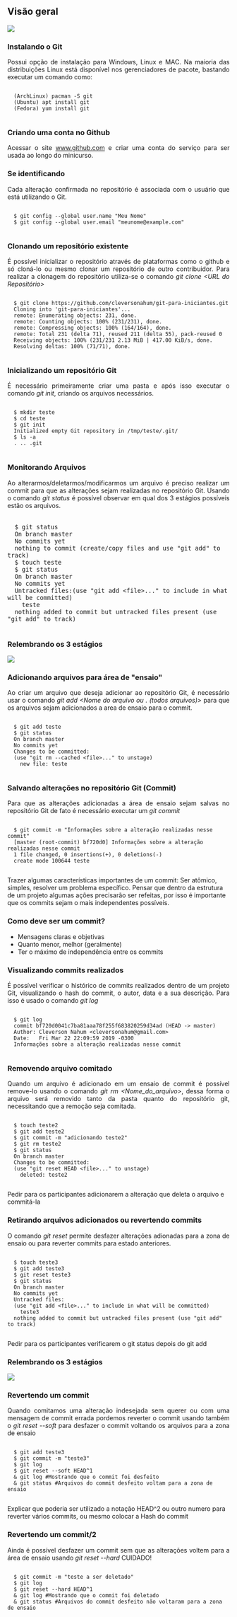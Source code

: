 <div>

  <h2>Visão geral</h2>
  <img src="img/workflow/workflow.png" style="background:none; border:none; box-shadow:none;" />


  <h3>Instalando o Git</h3>
  <p align="justify">Possui opção de instalação para Windows, Linux e MAC. Na maioria das distribuições Linux está disponível nos gerenciadores de pacote, bastando executar um comando como: </p>
  <pre style="white-space: pre-wrap;"><code data-trim>
  (ArchLinux) pacman -S git
  (Ubuntu) apt install git
  (Fedora) yum install git
  </code></pre>


  <h3>Criando uma conta no Github</h3>
  <p align="justify">Acessar o site <a href="https://www.github.com">www.github.com</a> e criar uma conta do serviço para ser usada ao longo do minicurso.</p>


  <h3>Se identificando</h3>
  <p align="justify">Cada alteração confirmada no repositório é associada com o usuário que está utilizando o Git.</p>
  <pre style="white-space: pre-wrap;"><code data-trim>
  $ git config --global user.name "Meu Nome"
  $ git config --global user.email "meunome@example.com"
	</code></pre>


  <h3>Clonando um repositório existente</h3>
  <p align="justify">É possível inicializar o repositório através de plataformas como o github e só cloná-lo ou mesmo clonar um repositório de outro contribuidor. Para realizar a clonagem do repositório utiliza-se o comando <i>git clone &lt;URL do Repositório&gt;</i></p>
  <pre style="white-space: pre-wrap;"><code data-trim>
  $ git clone https://github.com/cleversonahum/git-para-iniciantes.git
  Cloning into 'git-para-iniciantes'...
  remote: Enumerating objects: 231, done.
  remote: Counting objects: 100% (231/231), done.
  remote: Compressing objects: 100% (164/164), done.
  remote: Total 231 (delta 71), reused 211 (delta 55), pack-reused 0
  Receiving objects: 100% (231/231 2.13 MiB | 417.00 KiB/s, done.
  Resolving deltas: 100% (71/71), done.
	</code></pre>


  <h3>Inicializando um repositório Git</h3>
  <p align="justify">É necessário primeiramente criar uma pasta e após isso executar o comando <i>git init</i>, criando os arquivos necessários.</p>
  <pre style="white-space: pre-wrap;"><code data-trim>
  $ mkdir teste
  $ cd teste
  $ git init
  Initialized empty Git repository in /tmp/teste/.git/
  $ ls -a
  . .. .git
	</code></pre>


  <h3>Monitorando Arquivos</h3>
  <p align="justify">Ao alterarmos/deletarmos/modificarmos um arquivo é preciso realizar um commit para que as alterações sejam realizadas no repositório Git. Usando o comando <i>git status</i> é possível observar em qual dos 3 estágios possíveis estão os arquivos.</p>
  <pre style="white-space: pre-wrap;font-size:16px;"><code data-trim>
  $ git status
  On branch master
  No commits yet
  nothing to commit (create/copy files and use "git add" to track)
  $ touch teste
  $ git status
  On branch master
  No commits yet
  Untracked files:(use "git add &lt;file&gt;..." to include in what will be committed)
	teste
  nothing added to commit but untracked files present (use "git add" to track)
  </code></pre>


  <h3>Relembrando os 3 estágios</h3>
  <img src="img/whatis/file-stages.png" style="background:none; border:none; box-shadow:none;" />


  <h3>Adicionando arquivos para área de "ensaio"</h3>
  <p align="justify">Ao criar um arquivo que deseja adicionar ao repositório Git, é necessário usar o comando <i>git add &lt;Nome do arquivo ou . (todos arquivos)&gt;</i> para que os arquivos sejam adicionados a area de ensaio para o commit.</p>
  <pre style="white-space: pre-wrap;"><code data-trim>
  $ git add teste
  $ git status
  On branch master
  No commits yet
  Changes to be committed:
  (use "git rm --cached &lt;file&gt;..." to unstage)
	new file: teste
  </code></pre>


  <h3>Salvando alterações no repositório Git (Commit)</h3>
  <p align="justify">Para que as alterações adicionadas a área de ensaio sejam salvas no repositório Git de fato é necessário executar um <i>git commit</i></p>
  <pre style="white-space: pre-wrap;"><code data-trim>
  $ git commit -m "Informações sobre a alteração realizadas nesse commit"
  [master (root-commit) bf720d0] Informações sobre a alteração realizadas nesse commit
  1 file changed, 0 insertions(+), 0 deletions(-)
  create mode 100644 teste
  </code></pre>
  <aside class='notes' data-markdown>
    Trazer algumas características importantes de um commit: Ser atômico, simples, resolver um problema específico. Pensar que dentro da estrutura de um projeto algumas ações precisarão ser refeitas, por isso é importante que os commits sejam o mais independentes possíveis.
  </aside>


  <h3>Como deve ser um commit?</h3>
  <ul>
    <li>Mensagens claras e objetivas</li>
    <li>Quanto menor, melhor (geralmente)</li>
    <li>Ter o máximo de independência entre os commits</li>
  </ul>


  <h3>Visualizando commits realizados</h3>
  <p align="justify">É possível verificar o histórico de commits realizados dentro de um projeto Git, visualizando o hash do commit, o autor, data e a sua descrição. Para isso é usado o comando <i>git log</i></p>
  <pre style="white-space: pre-wrap;"><code data-trim>
  $ git log
  commit bf720d0041c7ba81aaa78f255f683820259d34ad (HEAD -> master)
  Author: Cleverson Nahum &lt;cleversonahum@gmail.com&gt;
  Date:   Fri Mar 22 22:09:59 2019 -0300
  Informações sobre a alteração realizadas nesse commit
  </code></pre>


  <h3>Removendo arquivo comitado</h3>
  <p align="justify">Quando um arquivo é adicionado em um ensaio de commit é possível remove-lo usando o comando <i>git rm &lt;Nome_do_arquivo&gt;</i>, dessa forma o arquivo será removido tanto da pasta quanto do repositório git, necessitando que a remoção seja comitada.</p>
  <pre style="white-space: pre-wrap;"><code data-trim>
  $ touch teste2
  $ git add teste2
  $ git commit -m "adicionando teste2"
  $ git rm teste2
  $ git status
  On branch master
  Changes to be committed:
  (use "git reset HEAD &lt;file&gt;..." to unstage)
	deleted: teste2
  </code></pre>
  <aside class='notes' data-markdown>
    Pedir para os participantes adicionarem a alteração que deleta o arquivo e commitá-la
  </aside>


  <h3>Retirando arquivos adicionados ou revertendo commits</h3>
  <p align="justify">O comando <i>git reset</i> permite desfazer alterações adionadas para a zona de ensaio ou para reverter commits para estado anteriores.</p>
  <pre style="white-space: pre-wrap;"><code data-trim>
  $ touch teste3
  $ git add teste3
  $ git reset teste3
  $ git status
  On branch master
  No commits yet
  Untracked files:
  (use "git add &lt;file&gt;..." to include in what will be committed)
	teste3
  nothing added to commit but untracked files present (use "git add" to track)
  </code></pre>
  <aside class='notes' data-markdown>
    Pedir para os participantes verificarem o git status depois do git add
  </aside>


  <h3>Relembrando os 3 estágios</h3>
  <img src="img/whatis/file-stages.png" style="background:none; border:none; box-shadow:none;" />


  <h3>Revertendo um commit</h3>
  <p align="justify">Quando comitamos uma alteração indesejada sem querer ou com uma mensagem de commit errada pordemos reverter o commit usando também o <i>git reset --soft</i> para desfazer o commit voltando os arquivos para a zona de ensaio</p>
  <pre style="white-space: pre-wrap;"><code data-trim>
  $ git add teste3
  $ git commit -m "teste3"
  $ git log
  $ git reset --soft HEAD^1
  & git log #Mostrando que o commit foi desfeito
  & git status #Arquivos do commit desfeito voltam para a zona de ensaio
  </code></pre>
  <aside class='notes' data-markdown>
    Explicar que poderia ser utilizado a notação HEAD^2 ou outro numero para reverter vários commits, ou mesmo colocar a Hash do commit
  </aside>


  <h3>Revertendo um commit/2</h3>
  <p align="justify">Ainda é possível desfazer um commit sem que as alterações voltem para a área de ensaio usando <i>git reset --hard</i> CUIDADO!</p>
  <pre style="white-space: pre-wrap;"><code data-trim>
  $ git commit -m "teste a ser deletado"
  $ git log
  $ git reset --hard HEAD^1
  & git log #Mostrando que o commit foi deletado
  & git status #Arquivos do commit desfeito não voltaram para a zona de ensaio
  </code></pre>

</div>